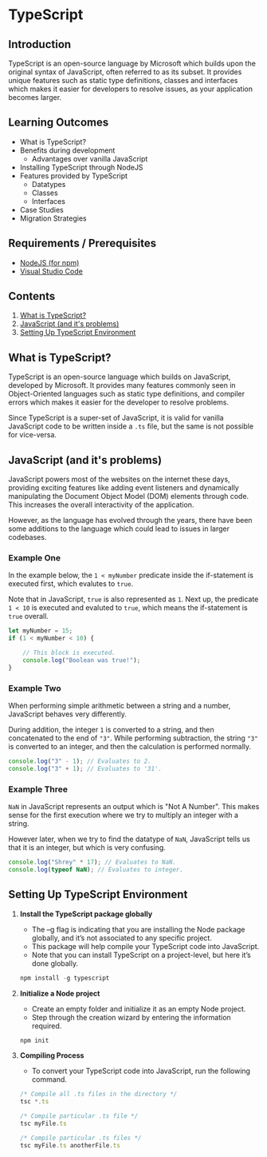 # TypeScript

## Introduction
TypeScript is an open-source language by Microsoft which builds upon the original syntax of JavaScript, often referred to as its subset. It provides unique features such as static type definitions, classes and interfaces which makes it easier for developers to resolve issues, as your application becomes larger.

## Learning Outcomes
- What is TypeScript?
- Benefits during development
    - Advantages over vanilla JavaScript
- Installing TypeScript through NodeJS
- Features provided by TypeScript
    - Datatypes
    - Classes
    - Interfaces
- Case Studies
- Migration Strategies

## Requirements / Prerequisites
- [NodeJS (for npm)](https://nodejs.org/en/download/)
- [Visual Studio Code](https://code.visualstudio.com/)

## Contents
1. [What is TypeScript?](#what-is-typescript)
2. [JavaScript (and it's problems)](#javascript-(and-its-problems))
3. [Setting Up TypeScript Environment](#setting-up-typescript-environment)

## What is TypeScript?
TypeScript is an open-source language which builds on JavaScript, developed by Microsoft. It provides many features commonly seen in Object-Oriented languages such as static type definitions, and compiler errors which makes it easier for the developer to resolve problems.

Since TypeScript is a super-set of JavaScript, it is valid for vanilla JavaScript code to be written inside a `.ts` file, but the same is not possible for vice-versa.


## JavaScript (and it's problems)
JavaScript powers most of the websites on the internet these days, providing exciting features like adding event listeners and dynamically manipulating the Document Object Model (DOM) elements through code. This increases the overall interactivity of the application.

However, as the language has evolved through the years, there have been some additions to the language which could lead to issues in larger codebases.

### Example One
In the example below, the `1 < myNumber` predicate inside the if-statement is executed first, which evalutes to `true`. 

Note that in JavaScript, `true` is also represented as `1`. Next up, the predicate `1 < 10` is executed and evaluted to `true`, which means the if-statement is `true` overall.

```javascript
let myNumber = 15;
if (1 < myNumber < 10) {

    // This block is executed.
    console.log("Boolean was true!");
}
```

### Example Two
When performing simple arithmetic between a string and a number, JavaScript behaves very differently. 

During addition, the integer `1` is converted to a string, and then concatenated to the end of `"3"`. While performing subtraction, the string `"3"` is converted to an integer, and then the calculation is performed normally. 

```javascript
console.log("3" - 1); // Evaluates to 2.
console.log("3" + 1); // Evaluates to '31'.
```

### Example Three
`NaN` in JavaScript represents an output which is "Not A Number". This makes sense for the first execution where we try to multiply an integer with a string.

However later, when we try to find the datatype of `NaN`, JavaScript tells us that it is an integer, but which is very confusing.

```javascript
console.log("Shrey" * 17); // Evaluates to NaN.
console.log(typeof NaN); // Evaluates to integer.
```

## Setting Up TypeScript Environment
1. **Install the TypeScript package globally**
    - The –g flag is indicating that you are installing the Node package globally, and it’s not associated to any specific project.
    - This package will help compile your TypeScript code into JavaScript.
    - Note that you can install TypeScript on a project-level, but here it’s done globally.

    ```javascript
    npm install -g typescript
    ```

2. **Initialize a Node project**
    - Create an empty folder and initialize it as an empty Node project.
    - Step through the creation wizard by entering the information required.

    ```javascript
    npm init
    ```

3. **Compiling Process**
    - To convert your TypeScript code into JavaScript, run the following command.

    ```javascript
    /* Compile all .ts files in the directory */
    tsc *.ts

    /* Compile particular .ts file */
    tsc myFile.ts

    /* Compile particular .ts files */
    tsc myFile.ts anotherFile.ts
    ```